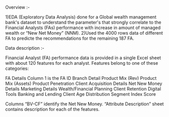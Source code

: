 
Overview :- 

1)EDA (Exploratory Data Analysis) done for a Global wealth management bank's dataset to understand the parameter's that strongly correlate to the Financial Analysts (FAs) performance with increase in amount of managed wealth or “New Net Money” (NNM). 
2)Used the 4000 rows data of different FA to predicte the recommendations for the remaining 187 FA.



Data description :-

Financial Analyst (FA) performance data is provided in a single Excel sheet with about 120 features for each analyst. Features belong to one of these categories:

FA Details
Column 1 is the FA ID
Branch Detail
Product Mix (Rev)
Product Mix (Assets)
Product Penetration
Client Acquisition Details
Net New Money Details
Marketing Details
Wealth/Financial Planning
Client Retention
Digital Tools
Banking and Lending
Client Age Distribution
Segment Index Score

Columns “BV-CF” identify the Net New Money.
“Attribute Description” sheet contains description for each of the features.

